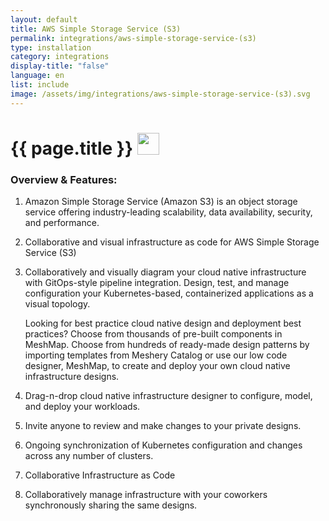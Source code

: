 ```yaml
---
layout: default
title: AWS Simple Storage Service (S3)
permalink: integrations/aws-simple-storage-service-(s3)
type: installation
category: integrations
display-title: "false"
language: en
list: include
image: /assets/img/integrations/aws-simple-storage-service-(s3).svg
---
```


<h1>{{ page.title }} <img src="{{ page.image }}" style="width: 35px; height: 35px;" /></h1>


<!-- This needs replaced with the Category property, not the sub-category.
 #### Category: aws-s3-controller -->

### Overview & Features:
1. Amazon Simple Storage Service (Amazon S3) is an object storage service offering industry-leading scalability, data availability, security, and performance.

2. Collaborative and visual infrastructure as code for AWS Simple Storage Service (S3)

4. 
    Collaboratively and visually diagram your cloud native infrastructure with GitOps-style pipeline integration. Design, test, and manage configuration your Kubernetes-based, containerized applications as a visual topology.



    Looking for best practice cloud native design and deployment best practices? Choose from thousands of pre-built components in MeshMap. Choose from hundreds of ready-made design patterns by importing templates from Meshery Catalog or use our low code designer, MeshMap, to create and deploy your own cloud native infrastructure designs.



5. Drag-n-drop cloud native infrastructure designer to configure, model, and deploy your workloads.

6. Invite anyone to review and make changes to your private designs.

7. Ongoing synchronization of Kubernetes configuration and changes across any number of clusters.

8. Collaborative Infrastructure as Code

9. Collaboratively manage infrastructure with your coworkers synchronously sharing the same designs.

